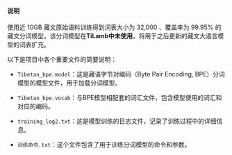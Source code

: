 #### 说明

使用近 10GB 藏文原始语料训练得到词表大小为 32,000 、覆盖率为 99.95\% 的藏文分词模型，该分词模型在**TiLamb中未使用**，将用于之后更新的藏文大语言模型的词表扩充。

以下是项目中各个重要文件的简要说明：

- `Tibetan_bpe.model`：这是藏语字节对编码（Byte Pair Encoding, BPE）分词模型的模型文件，用于加载分词模型。

- `Tibetan_bpe.vocab`：与BPE模型相配套的词汇文件，包含模型使用的词汇和对应的编码。

- `training_log2.txt`：这是模型训练的日志文件，记录了训练过程中的详细信息。

- `训练命令.txt`：这个文件包含了用于训练分词模型的命令和参数。
